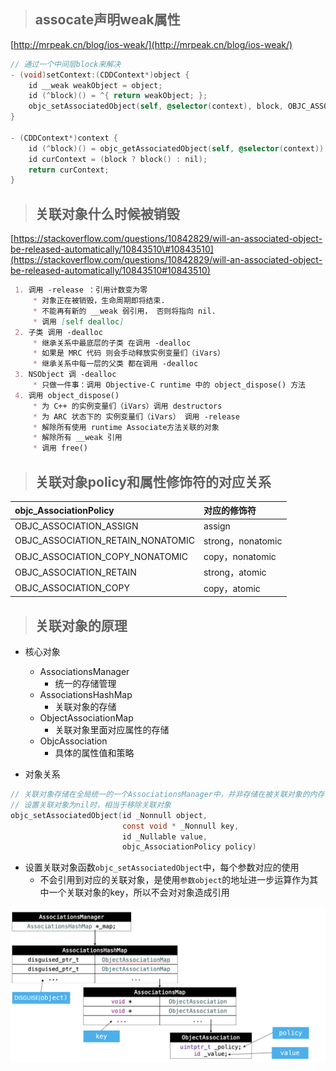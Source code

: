 > ## assocate声明weak属性

[http://mrpeak.cn/blog/ios-weak/](http://mrpeak.cn/blog/ios-weak/)

```objectivec
// 通过一个中间层block来解决
- (void)setContext:(CDDContext*)object {
    id __weak weakObject = object;
    id (^block)() = ^{ return weakObject; };
    objc_setAssociatedObject(self, @selector(context), block, OBJC_ASSOCIATION_COPY);
}

- (CDDContext*)context {
    id (^block)() = objc_getAssociatedObject(self, @selector(context));
    id curContext = (block ? block() : nil);
    return curContext;
}
```

> ## 关联对象什么时候被销毁

[https://stackoverflow.com/questions/10842829/will-an-associated-object-be-released-automatically/10843510\#10843510](https://stackoverflow.com/questions/10842829/will-an-associated-object-be-released-automatically/10843510#10843510)

```markdown
 1. 调用 -release ：引用计数变为零
     * 对象正在被销毁，生命周期即将结束.
     * 不能再有新的 __weak 弱引用， 否则将指向 nil.
     * 调用 [self dealloc] 
 2. 子类 调用 -dealloc
     * 继承关系中最底层的子类 在调用 -dealloc
     * 如果是 MRC 代码 则会手动释放实例变量们（iVars）
     * 继承关系中每一层的父类 都在调用 -dealloc
 3. NSObject 调 -dealloc
     * 只做一件事：调用 Objective-C runtime 中的 object_dispose() 方法
 4. 调用 object_dispose()
     * 为 C++ 的实例变量们（iVars）调用 destructors 
     * 为 ARC 状态下的 实例变量们（iVars） 调用 -release 
     * 解除所有使用 runtime Associate方法关联的对象
     * 解除所有 __weak 引用
     * 调用 free()
```

> ## 关联对象policy和属性修饰符的对应关系

| objc\_AssociationPolicy | 对应的修饰符 |
| :--- | :--- |
| OBJC\_ASSOCIATION\_ASSIGN | assign |
| OBJC\_ASSOCIATION\_RETAIN\_NONATOMIC | strong，nonatomic |
| OBJC\_ASSOCIATION\_COPY\_NONATOMIC | copy，nonatomic |
| OBJC\_ASSOCIATION\_RETAIN | strong，atomic |
| OBJC\_ASSOCIATION\_COPY | copy，atomic |

> ## 关联对象的原理

* 核心对象

  * AssociationsManager
      - 统一的存储管理
  * AssociationsHashMap
      - 关联对象的存储
  * ObjectAssociationMap
      - 关联对象里面对应属性的存储
  * ObjcAssociation
      - 具体的属性值和策略

* 对象关系

```objectivec
// 关联对象存储在全局统一的一个AssociationsManager中，并非存储在被关联对象的内存中
// 设置关联对象为nil时，相当于移除关联对象
objc_setAssociatedObject(id _Nonnull object, 
                         const void * _Nonnull key,
                         id _Nullable value, 
                         objc_AssociationPolicy policy)
```

* 设置关联对象函数`objc_setAssociatedObject`中，每个参数对应的使用
  * 不会引用到对应的关联对象，是使用`参数object`的地址进一步运算作为其中一个关联对象的key，所以不会对对象造成引用
  

![](/assets/2019112001.png)



